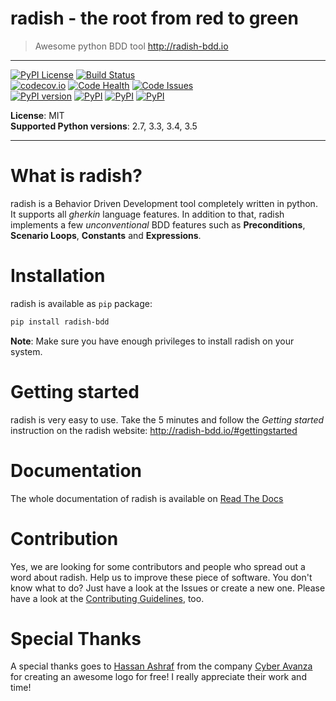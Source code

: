 # radish - the root from red to green
> Awesome python BDD tool http://radish-bdd.io

***

[![PyPI License](https://img.shields.io/pypi/l/radish-bdd.svg)](https://github.com/radish-bdd/radish/blob/master/LICENSE)
[![Build Status](https://travis-ci.org/radish-bdd/radish.svg?branch=master)](https://travis-ci.org/radish-bdd/radish)
<br>
[![codecov.io](https://codecov.io/github/radish-bdd/radish/coverage.svg?branch=master)](https://codecov.io/github/radish-bdd/radish?branch=master)
[![Code Health](https://landscape.io/github/radish-bdd/radish/master/landscape.svg?style=flat)](https://landscape.io/github/radish-bdd/radish/master)
[![Code Issues](https://www.quantifiedcode.com/api/v1/project/27441974a1a343d5813ad90cf0db3c07/badge.svg)](https://www.quantifiedcode.com/app/project/27441974a1a343d5813ad90cf0db3c07)
<br>
[![PyPI version](https://badge.fury.io/py/radish-bdd.svg)](https://badge.fury.io/py/radish-bdd)
[![PyPI](https://img.shields.io/pypi/pyversions/radish-bdd.svg)](https://pypi.python.org/pypi/radish-bdd)
[![PyPI](https://img.shields.io/pypi/wheel/radish-bdd.svg)](https://pypi.python.org/pypi/radish-bdd)
[![PyPI](https://img.shields.io/pypi/dm/radish-bdd.svg)](https://pypi.python.org/pypi/radish-bdd)

**License**: MIT <br>
**Supported Python versions**: 2.7, 3.3, 3.4, 3.5

***

# What is radish?

radish is a Behavior Driven Development tool completely written in python. It supports all *gherkin* language features. In addition to that, radish implements a few *unconventional* BDD features such as **Preconditions**, **Scenario Loops**, **Constants** and **Expressions**.

# Installation

radish is available as `pip` package:

```bash
pip install radish-bdd
```

**Note**: Make sure you have enough privileges to install radish on your system.

# Getting started

radish is very easy to use. Take the 5 minutes and follow the *Getting started* instruction on the radish website: http://radish-bdd.io/#gettingstarted

# Documentation

The whole documentation of radish is available on [Read The Docs](http://radish.readthedocs.org)

# Contribution

Yes, we are looking for some contributors and people who spread out a word about radish. Help us to improve these piece of software. You don't know what to do?
Just have a look at the Issues or create a new one.
Please have a look at the [Contributing Guidelines](https://github.com/radish-bdd/radish/blob/master/CONTRIBUTING.md), too.

# Special Thanks

A special thanks goes to [Hassan Ashraf](mailto:info@cyberavanza.com) from the company [Cyber Avanza](www.cyberavanza.com) for creating an awesome logo for free! I really appreciate their work and time!
